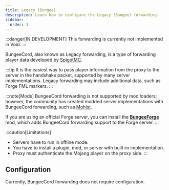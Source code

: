 ```yaml
---
title: Legacy (Bungee)
description: Learn how to configure the Legacy (Bungee) forwarding.
sidebar:
  order: 1
---
```


:::danger[IN DEVELOPMENT]
This forwarding is currently not implemented in Void.
:::

BungeeCord, also known as Legacy forwarding, is a type of forwarding player data developed by [SpigotMC](https://github.com/SpigotMC/BungeeCord).

:::tip
It is the easiest way to pass player information from the proxy to the server in the handshake packet, supported by many server implementations.
Legacy forwarding may include additional data, such as Forge FML markers.
:::

:::note[Mods]
BungeeCord forwarding is not supported by mod loaders; however, the community has created modded server implementations with BungeeCord forwarding, such as [Mohist](https://github.com/MohistMC/Mohist).

If you are using an official Forge server, you can install the [**BungeeForge**](https://github.com/caunt/BungeeForge) mod, which adds BungeeCord forwarding support to the Forge server.
:::

:::caution[Limitations]
- Servers have to run in offline mode.
- You have to install a plugin, mod, or server with built-in implementation.
- Proxy must authenticate the Mojang player on the proxy side.
:::

## Configuration
Currently, BungeeCord forwarding does not require configuration.
